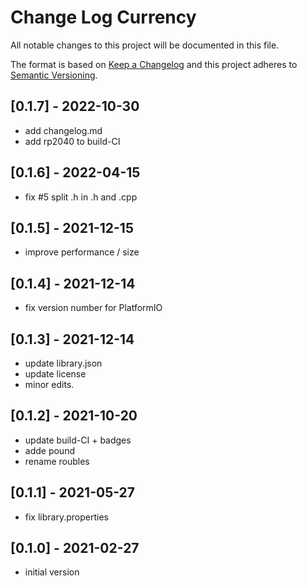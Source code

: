 # Change Log Currency

All notable changes to this project will be documented in this file.

The format is based on [Keep a Changelog](http://keepachangelog.com/)
and this project adheres to [Semantic Versioning](http://semver.org/).


## [0.1.7] - 2022-10-30
- add changelog.md
- add rp2040 to build-CI


## [0.1.6] - 2022-04-15
- fix #5 split .h in .h and .cpp

## [0.1.5] - 2021-12-15
- improve performance / size

## [0.1.4] - 2021-12-14
- fix version number for PlatformIO

## [0.1.3] - 2021-12-14
- update library.json
- update license
- minor edits.

## [0.1.2] - 2021-10-20
- update build-CI + badges 
- adde pound
- rename roubles
## [0.1.1] - 2021-05-27
- fix library.properties

## [0.1.0] - 2021-02-27
- initial version


